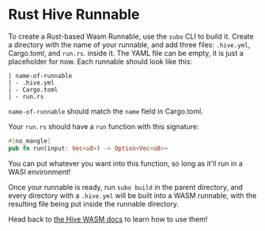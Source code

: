 # Rust Hive Runnable

To create a Rust-based Wasm Runnable, use the `subo` CLI to build it. Create a directory with the name of your runnable, and add three files: `.hive.yml`, Cargo.toml, and `run.rs`. inside it. The YAML file can be empty, it is just a placeholder for now. Each runnable should look like this:
```
| name-of-runnable
| - .hive.yml
| - Cargo.toml
| - run.rs
```
`name-of-runnable` should match the `name` field in Cargo.toml.

Your `run.rs` should have a `run` function with this signature: 
```rust
#[no_mangle]
pub fn run(input: Vec<u8>) -> Option<Vec<u8>>
```
You can put whatever you want into this function, so long as it'll run in a WASI environment!

Once your runnable is ready, run `subo build` in the parent directory, and every directory with a `.hive.yml` will be built into a WASM runnable, with the resulting file being put inside the runnable directory.

Head back to [the Hive WASM docs](https://github.com/suborbital/hive/blob/master/docs/wasm.md) to learn how to use them!
